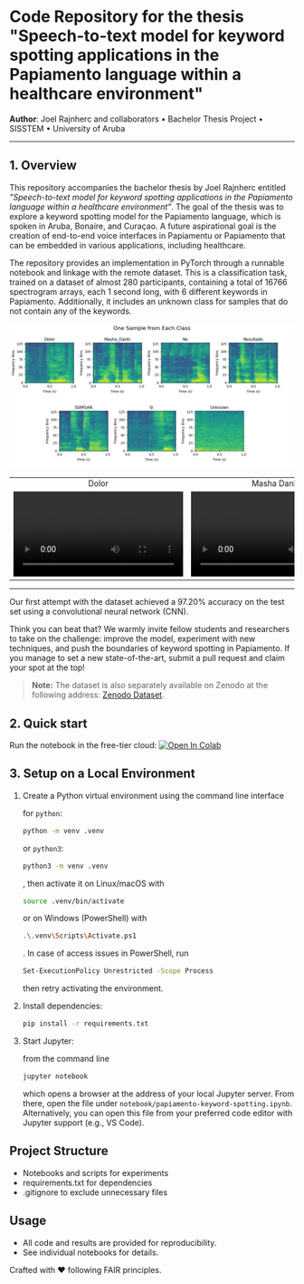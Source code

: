 # Code Repository for the thesis "Speech-to-text model for keyword spotting applications in the Papiamento language within a healthcare environment"

**Author**: Joel Rajnherc and collaborators • Bachelor Thesis Project • SISSTEM • University of Aruba

---

## 1. Overview
This repository accompanies the bachelor thesis by Joel Rajnherc entitled _"Speech-to-text model for keyword spotting applications in the Papiamento language within a healthcare environment"_. The goal of the thesis was to explore a keyword spotting model for the Papiamento language, which is spoken in Aruba, Bonaire, and Curaçao. A future aspirational goal is the creation of end-to-end voice interfaces in Papiamentu or Papiamento that can be embedded in various applications, including healthcare.

The repository provides an implementation in PyTorch through a runnable notebook and linkage with the remote dataset. This is a classification task, trained on a dataset of almost 280 participants, containing a total of 16766 spectrogram arrays, each 1 second long, with 6 different keywords in Papiamento. Additionally, it includes an unknown class for samples that do not contain any of the keywords.

![Spectrogram Sample, one for each of the seven classes.](readme_supplemental/one-sample-per-class-2-rows.png)

<table style="max-width: 800px; margin: auto;">
    <tr>
        <td align="center">Dolor</td>
        <td align="center">Masha Danki</td>
        <td align="center">No</td>
        <td align="center">Resultado</td>
        <td align="center">SSImSan</td>
        <td align="center">Si</td>
        <td align="center">Unknown</td>
    </tr>
    <tr>
        <td>
            <video src='https://github.com/user-attachments/assets/fbf46e40-63e0-49c8-8752-221cb663736d'/>
        </td>
        <td>
            <video src='https://github.com/user-attachments/assets/26ad056d-4851-48cd-9ed2-f4c17fb6c9db'/>
        </td>
        <td>
            <video src='https://github.com/user-attachments/assets/4db5a258-6922-47cb-bba1-0d5256a2ab82'/>
        </td>
        <td>
            <video src='https://github.com/user-attachments/assets/440d51c0-26b7-49d2-8d83-664c0d23658f'/>
        </td>
        <td>
            <video src='https://github.com/user-attachments/assets/bc5799a8-cea8-4a1b-b334-7f721e79c5aa'/>
        </td>
        <td>
            <video src='https://github.com/user-attachments/assets/6b5421af-4fb4-4ff7-bf40-a4e680b52862'/>
        </td>
        <td>
            <video src='https://github.com/user-attachments/assets/5cf0926a-e8de-4326-9edf-10fdf15f70f6'/>
        </td>
    </tr>
</table>

---

Our first attempt with the dataset achieved a 97.20% accuracy on the test set using a convolutional neural network (CNN).

Think you can beat that?
We warmly invite fellow students and researchers to take on the challenge: improve the model, experiment with new techniques, and push the boundaries of keyword spotting in Papiamento. If you manage to set a new state-of-the-art, submit a pull request and claim your spot at the top!

> **Note:** The dataset is also separately available on Zenodo at the following address: [Zenodo Dataset](https://zenodo.org/record/1234567).

## 2. Quick start
Run the notebook in the free-tier cloud: <a target="_blank" href="https://colab.research.google.com/github/University-of-Aruba/papiamento-keyword-spotting/blob/main/notebook/papiamento-keyword-spotting.ipynb"><img src="https://colab.research.google.com/assets/colab-badge.svg" alt="Open In Colab"/></a>

## 3. Setup on a Local Environment

1. Create a Python virtual environment using the command line interface

   for `python`:
   ```bash
   python -m venv .venv
   ```
   or `python3`:
   ```bash
   python3 -m venv .venv
   ```
   , then activate it on Linux/macOS with
   ```bash
   source .venv/bin/activate
   ```
   or on Windows (PowerShell) with
   ```bash
   .\.venv\Scripts\Activate.ps1
   ```
   . In case of access issues in PowerShell, run
   ```bash
   Set-ExecutionPolicy Unrestricted -Scope Process
   ```

   then retry activating the environment.
3. Install dependencies:
   ```bash
   pip install -r requirements.txt
   ```
4. Start Jupyter:

   from the command line 
   ```bash
   jupyter notebook
   ```
   which opens a browser at the address of your local Jupyter server. From there, open the file under `notebook/papiamento-keyword-spotting.ipynb`. Alternatively, you can open this file from your preferred code editor with Jupyter support (e.g., VS Code).

## Project Structure
- Notebooks and scripts for experiments
- requirements.txt for dependencies
- .gitignore to exclude unnecessary files

## Usage
- All code and results are provided for reproducibility.
- See individual notebooks for details.

Crafted with ❤️ following FAIR principles.
